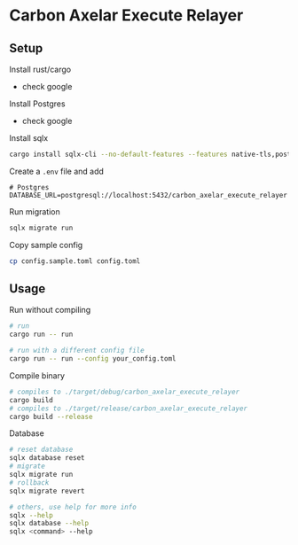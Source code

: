 # Carbon Axelar Execute Relayer

## Setup

Install rust/cargo
- check google

Install Postgres
- check google

Install sqlx
```bash
cargo install sqlx-cli --no-default-features --features native-tls,postgres
```

Create a `.env` file and add 
```dotenv
# Postgres
DATABASE_URL=postgresql://localhost:5432/carbon_axelar_execute_relayer
```

Run migration
```bash
sqlx migrate run
```

Copy sample config
```bash
cp config.sample.toml config.toml
```

## Usage

Run without compiling 
```bash
# run
cargo run -- run

# run with a different config file
cargo run -- run --config your_config.toml
```

Compile binary
```bash
# compiles to ./target/debug/carbon_axelar_execute_relayer
cargo build
# compiles to ./target/release/carbon_axelar_execute_relayer
cargo build --release
```

Database
```bash
# reset database
sqlx database reset
# migrate
sqlx migrate run
# rollback
sqlx migrate revert

# others, use help for more info
sqlx --help
sqlx database --help
sqlx <command> --help
```